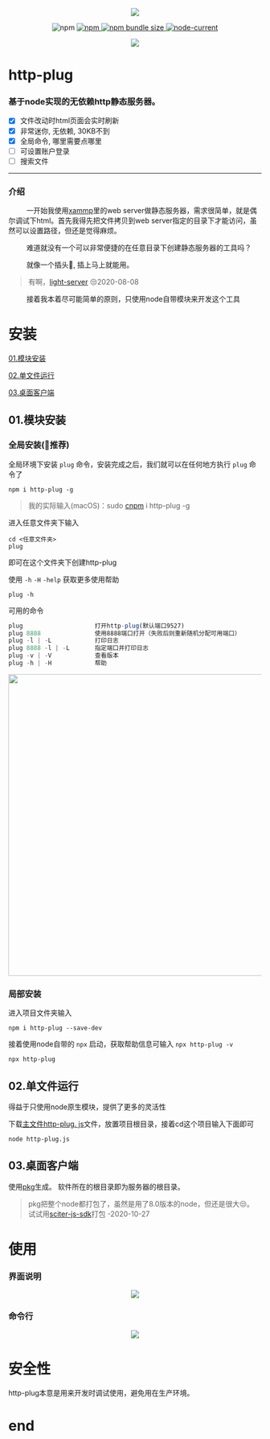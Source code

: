 <p align="center">
<img src="https://cdn.jsdelivr.net/gh/renzhezhilu/http-plug/psd/logo/logo.svg">
</p>

<p align="center">
<img alt="npm" src="https://img.shields.io/npm/v/http-plug?color=eeb930&logo=npm&style=flat-square">
<a href="https://www.npmjs.com/package/http-plug">
<img alt="npm" src="https://cdn.jsdelivr.net/gh/renzhezhilu/http-plug/psd/tab/size.svg">
<img alt="npm bundle size" src="https://cdn.jsdelivr.net/gh/renzhezhilu/http-plug/psd/tab/ver.svg">

</a>

<a href="#03.桌面客户端">

<img alt="node-current" src="https://cdn.jsdelivr.net/gh/renzhezhilu/http-plug/psd/tab/platform.svg">
</a>
</p>


<p align="center">
<img src="https://cdn.jsdelivr.net/gh/renzhezhilu/http-plug/psd/http-plug-newui.png">
</p>



<h1>http-plug</h1>

<h3 >基于node实现的无依赖http静态服务器。</h3>

- [x] 文件改动时html页面会实时刷新
- [x] 非常迷你, 无依赖, 30KB不到
- [x] 全局命令, 哪里需要点哪里
- [ ] 可设置账户登录
- [ ] 搜索文件

---
### 介绍

&emsp; &emsp; 一开始我使用[xammp](https://www.apachefriends.org/)里的web server做静态服务器，需求很简单，就是偶尔调试下html。首先我得先把文件拷贝到web server指定的目录下才能访问，虽然可以设置路径，但还是觉得麻烦。

        

&emsp; &emsp; 难道就没有一个可以非常便捷的在任意目录下创建静态服务器的工具吗？

&emsp; &emsp; 就像一个插头🔌, 插上马上就能用。
> 有啊，[light-server](https://www.npmjs.com/package/light-server) 😒2020-08-08

&emsp; &emsp; 接着我本着尽可能简单的原则，只使用node自带模块来开发这个工具


 

# 安装

[01.模块安装](#01.模块安装)

[02.单文件运行](#02.单文件运行)

[03.桌面客户端](#03.桌面客户端)

## 01.模块安装

### 全局安装(🚀推荐)

全局环境下安装 `plug` 命令，安装完成之后，我们就可以在任何地方执行 `plug` 命令了
``` 
npm i http-plug -g
```

> 我的实际输入(macOS)：sudo [cnpm](https://developer.aliyun.com/mirror/NPM?from=tnpm) i http-plug -g

进入任意文件夹下输入

``` 
cd <任意文件夹>
plug
```

即可在这个文件夹下创建http-plug

使用 `-h`  `-H`  `-help` 获取更多使用帮助

```shell
plug -h
```

可用的命令 
```javascript
plug                    打开http-plug(默认端口9527)
plug 8888               使用8888端口打开（失败后则重新随机分配可用端口）
plug -l | -L            打印日志 
plug 8888 -l | -L       指定端口并打印日志 
plug -v | -V            查看版本
plug -h | -H            帮助
```

<img width="600" src="https://cdn.jsdelivr.net/gh/renzhezhilu/http-plug/psd/http-plug-demo.gif">


### 局部安装

进入项目文件夹输入

``` 
npm i http-plug --save-dev
```

接着使用node自带的 `npx` 启动，获取帮助信息可输入 `npx http-plug -v` 

``` 
npx http-plug
```

## 02.单文件运行

得益于只使用node原生模块，提供了更多的灵活性

下载[主文件http-plug. js](https://cdn.jsdelivr.net/gh/renzhezhilu/http-plug/http-plug.js)文件，放置项目根目录，接着cd这个项目输入下面即可

``` 
node http-plug.js
```

## 03.桌面客户端
使用[pkg](https://github.com/vercel/pkg)生成。
软件所在的根目录即为服务器的根目录。

> pkg把整个node都打包了，虽然是用了8.0版本的node，但还是很大😒。
> 试试用[sciter-js-sdk](https://github.com/c-smile/sciter-js-sdk)打包 -2020-10-27
<!-- 
[下载 windows7/10(21.8 MB)](https://github.com/renzhezhilu/http-plug/releases/download/0.2.13/http-plug-win.exe)

[下载 macOS(33.7 MB)](https://github.com/renzhezhilu/http-plug/releases/download/0.2.13/http-plug-macos)

[下载 linux(32.7 MB)](https://github.com/renzhezhilu/http-plug/releases/download/0.2.13/http-plug-linux)) -->

<!-- # 文件说明
```
|_ doc/         文档记录
|_ html/        html模版
|_ npm/         npm模块
|_ pkg/         桌面客户端
|_ psd/         相关设计
|_ test/        乱七八糟的测试
|_ .gitignore   
|_ http-plug.js 主文件
|_ readme.md

``` -->

# 使用
### 界面说明
<p align="center">
<img src="https://cdn.jsdelivr.net/gh/renzhezhilu/http-plug/psd/http-plug-UI-what.png">
</p>

### 命令行

<p align="center">
<img src="https://cdn.jsdelivr.net/gh/renzhezhilu/http-plug/psd/shell.png">
</p>

# 安全性
http-plug本意是用来开发时调试使用，避免用在生产环境。

# end
